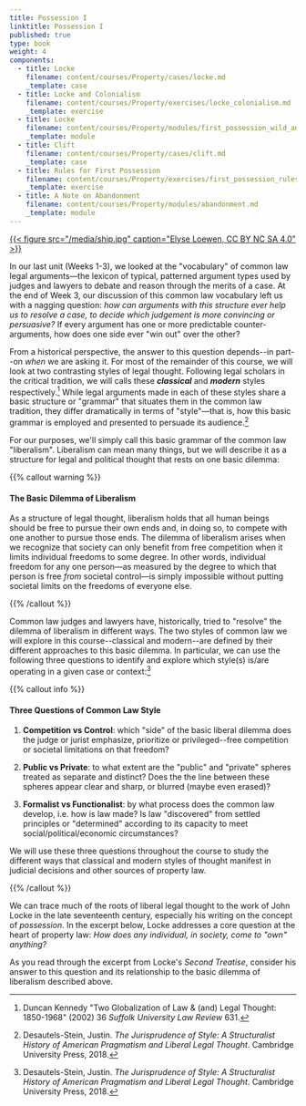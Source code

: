 ```yaml
---
title: Possession I
linktitle: Possession I
published: true
type: book
weight: 4
components:
  - title: Locke
    filename: content/courses/Property/cases/locke.md
    _template: case
  - title: Locke and Colonialism
    filename: content/courses/Property/exercises/locke_colonialism.md
    _template: exercise
  - title: Locke
    filename: content/courses/Property/modules/first_possession_wild_animals.md
    _template: module
  - title: Clift
    filename: content/courses/Property/cases/clift.md
    _template: case
  - title: Rules for First Possession
    filename: content/courses/Property/exercises/first_possession_rules.md
    _template: exercise
  - title: A Note on Abandonment
    filename: content/courses/Property/modules/abandonment.md
    _template: module
---
```


[{{< figure src="/media/ship.jpg" caption="Elyse Loewen, CC BY NC SA 4.0" >}}](../courses/property) 

In our last unit (Weeks 1-3), we looked at the "vocabulary" of common law legal arguments—the lexicon of typical, patterned argument types used by judges and lawyers to debate and reason through the merits of a case. At the end of Week 3, our discussion of this common law vocabulary left us with a nagging question: *how can arguments with this structure ever help us to resolve a case, to decide which judgement is more convincing or persuasive?* If every argument has one or more predictable counter-arguments, how does one side ever "win out" over the other?

From a historical perspective, the answer to this question depends--in part--on *when* we are asking it. For most of the remainder of this course, we will look at two contrasting styles of legal thought. Following legal scholars in the critical tradition, we will calls these ***classical*** and ***modern*** styles respectively.[^kennedy2002]  While legal arguments made in each of these styles share a basic structure or "grammar" that situates them in the common law tradition, they differ dramatically in terms of "style"—that is, how this basic grammar is employed and presented to persuade its audience.[^stein2018]

For our purposes, we'll simply call this basic grammar of the common law "liberalism". Liberalism can mean many things, but we will describe it as a structure for legal and political thought that rests on one basic dilemma:

{{% callout warning %}} 

#### The Basic Dilemma of Liberalism

As a structure of legal thought, liberalism holds that all human beings should be free to pursue their own ends and, in doing so, to compete with one another to pursue those ends. The dilemma of liberalism arises when we recognize that society can only benefit from free competition when it limits individual freedoms to some degree. In other words, individual freedom for any one person—as measured by the degree to which that person is free *from* societal control—is simply impossible without putting societal limits on the freedoms of everyone else.

{{% /callout %}} 

Common law judges and lawyers have, historically, tried to "resolve" the dilemma of liberalism in different ways. The two styles of common law we will explore in this course--classical and modern--are defined by their different approaches to this basic dilemma. In particular, we can use the following three questions to identify and explore which style(s) is/are operating in a given case or context:[^stein2018]

{{% callout info %}} 

#### Three Questions of Common Law Style

1. **Competition vs Control**: which "side" of the basic liberal dilemma does the judge or jurist emphasize, prioritize or privileged--free competition or societal limitations on that freedom?

2. **Public vs Private**: to what extent are the "public" and "private" spheres treated as separate and distinct? Does the the line between these spheres appear clear and sharp, or blurred (maybe even erased)? 

3. **Formalist vs Functionalist**: by what process does the common law develop, i.e. how is law made? Is law "discovered" from settled principles or "determined" according to its capacity to meet social/political/economic circumstances? 

We will use these three questions throughout the course to study the different ways that classical and modern styles of thought manifest in judicial decisions and other sources of property law.

{{% /callout %}} 

We can trace much of the roots of liberal legal thought to the work of John Locke in the late seventeenth century, especially his writing on the concept of *possession*. In the excerpt below, Locke addresses a core question at the heart of property law: *How does any individual, in society, come to "own" anything?*

As you read through the excerpt from Locke's *Second Treatise*, consider his answer to this question and its relationship to the basic dilemma of liberalism described above.

[^kennedy2002]: Duncan Kennedy "Two Globalization of Law & (and) Legal Thought: 1850-1968" (2002) 36 *Suffolk University Law Review* 631.

[^stein2018]: Desautels-Stein, Justin. *The Jurisprudence of Style: A Structuralist History of American Pragmatism and Liberal Legal Thought*. Cambridge University Press, 2018.


